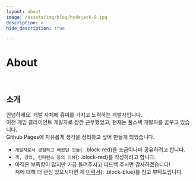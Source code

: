 ```yaml
---
layout: about
image: /assets/img/blog/hydejack-9.jpg
description: >
hide_description: true

---
```


# About
<!--author-->
<br>

## 소개

안녕하세요. 개발 자체에 흥미를 가지고 노력하는 개발자입니다.  
이전 게임 클라이언트 개발자로 잠깐 근무했었고, 현재는 풀스택 개발자를 꿈꾸고 있습니다.  
Github Pages에 자유롭게 생각을 정리하고 싶어 만들게 되었습니다.   

- ```개발자로서 경험하고 배웠던 것들```{: .block-red}을 조금이나마 공유하려고 합니다.   
- ```책, 강의, 컨퍼런스 등의 리뷰```{: .block-red}를 작성하려고 합니다.
- 아직은 부족함이 많지만 가끔 들려주시고 피드백 주시면 감사하겠습니다!  
저에 대해 더 관심 있으시다면 제 [이력서](/assets/CV.pdf){: .block-blue}를 참고 부탁드립니다. 